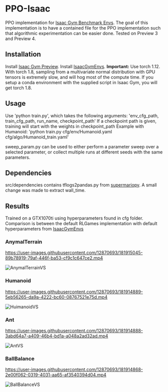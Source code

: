 # PPO-Isaac

PPO implementation for [Isaac Gym Benchmark Envs](https://github.com/NVIDIA-Omniverse/IsaacGymEnvs). The goal of this implementation is to have a contained file for the PPO implementation such that algorithmic experimentation can be easier done. Tested on Preview 3 and Preview 4. 

## Installation
Install [Isaac Gym Preview](https://developer.nvidia.com/isaac-gym). Install [IsaacGymEnvs](https://github.com/NVIDIA-Omniverse/IsaacGymEnvs). **Important:** Use torch 1.12. With torch 1.8, sampling from a multivariate normal distribution with GPU tensors is extremely slow, and will hog most of the compute time. If you setup a conda environment with the supplied script in Isaac Gym, you will get torch 1.8.

## Usage
Use 'python train.py', which takes the following arguments: 'env_cfg_path, train_cfg_path, run_name, checkpoint_path'
If a checkpoint path is given, training will start with the weights in checkpoint_path
Example with Humanoid: 'python train.py cfg/env/Humanoid.yaml cfg/algo/Humanoid_train.yaml'

sweep_param.py can be used to either perform a parameter sweep over a selected parameter, or collect multiple runs at different seeds with the same parameters. 

## Dependencies
src/dependencies contains tflogs2pandas.py from [supermariopy](https://github.com/theRealSuperMario/supermariopy). A small change was made to extract wall_time.

## Results
Trained on a GTX1070ti using hyperparameters found in cfg folder. Comparison is between the default RLGames implementation with default hyperparameters from [IsaacGymEnvs](https://github.com/NVIDIA-Omniverse/IsaacGymEnvs)
### AnymalTerrain
https://user-images.githubusercontent.com/12870693/181915045-89b78919-79af-446f-ba53-cf9c1c647ce2.mp4

![AnymalTerrainVS](https://user-images.githubusercontent.com/12870693/181915675-40beb184-beea-47f5-8d99-b0eb9ba5ff93.png)

### Humanoid
https://user-images.githubusercontent.com/12870693/181914889-5eb56265-da9a-4222-bc60-08767521e75d.mp4

![HuimanoidVS](https://user-images.githubusercontent.com/12870693/181915839-5318c057-7d9f-4fd5-8098-0075f55c28e3.png)

### Ant
https://user-images.githubusercontent.com/12870693/181914888-3abd64a7-a409-46b4-bd1a-a048a2ad32ad.mp4

![AntVS](https://user-images.githubusercontent.com/12870693/181915841-786db676-acd5-46a6-ae52-ccc9b1e024eb.png)

### BallBalance
https://user-images.githubusercontent.com/12870693/181914868-2e00f062-0319-4031-aa65-af3540394d04.mp4

![BallBalanceVS](https://user-images.githubusercontent.com/12870693/181915844-61b65de5-e841-48bd-b710-e831876226ac.png)


